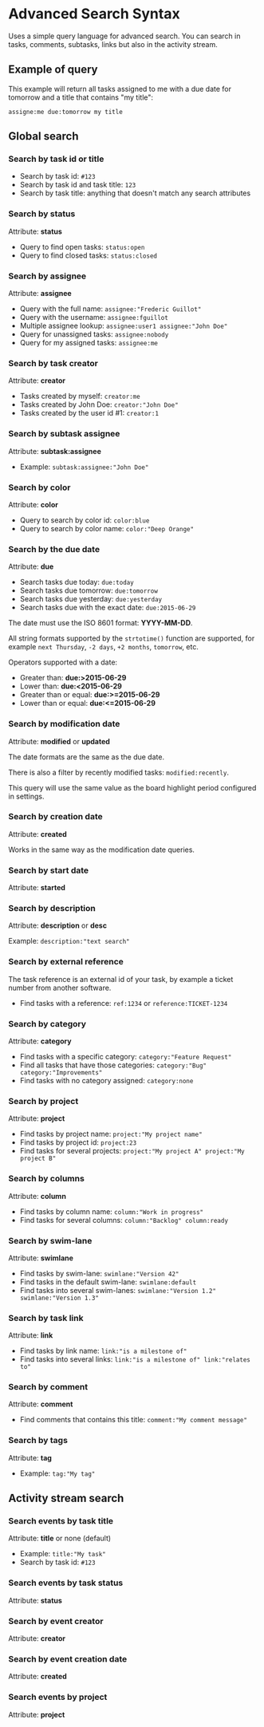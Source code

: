Advanced Search Syntax
======================

Uses a simple query language for advanced search. 
You can search in tasks, comments, subtasks, links but also in the activity stream.

Example of query
----------------

This example will return all tasks assigned to me with a due date for tomorrow and a title that contains "my title":

```
assigne:me due:tomorrow my title
```

Global search
-------------

### Search by task id or title

- Search by task id: `#123`
- Search by task id and task title: `123`
- Search by task title: anything that doesn't match any search attributes

### Search by status

Attribute: **status**

- Query to find open tasks: `status:open`
- Query to find closed tasks: `status:closed`

### Search by assignee

Attribute: **assignee**

- Query with the full name: `assignee:"Frederic Guillot"`
- Query with the username: `assignee:fguillot`
- Multiple assignee lookup: `assignee:user1 assignee:"John Doe"`
- Query for unassigned tasks: `assignee:nobody`
- Query for my assigned tasks: `assignee:me`

### Search by task creator

Attribute: **creator**

- Tasks created by myself: `creator:me`
- Tasks created by John Doe: `creator:"John Doe"`
- Tasks created by the user id #1: `creator:1`

### Search by subtask assignee

Attribute: **subtask:assignee**

- Example: `subtask:assignee:"John Doe"`

### Search by color

Attribute: **color**

- Query to search by color id: `color:blue`
- Query to search by color name: `color:"Deep Orange"`

### Search by the due date

Attribute: **due**

- Search tasks due today: `due:today`
- Search tasks due tomorrow: `due:tomorrow`
- Search tasks due yesterday: `due:yesterday`
- Search tasks due with the exact date: `due:2015-06-29`

The date must use the ISO 8601 format: **YYYY-MM-DD**.

All string formats supported by the `strtotime()` function are supported, for example `next Thursday`, `-2 days`, `+2 months`, `tomorrow`, etc.

Operators supported with a date:

- Greater than: **due:>2015-06-29**
- Lower than: **due:<2015-06-29**
- Greater than or equal: **due:>=2015-06-29**
- Lower than or equal: **due:<=2015-06-29**

### Search by modification date

Attribute: **modified** or **updated**

The date formats are the same as the due date.

There is also a filter by recently modified tasks: `modified:recently`.

This query will use the same value as the board highlight period configured in settings.

### Search by creation date

Attribute: **created**

Works in the same way as the modification date queries.

### Search by start date

Attribute: **started**

### Search by description

Attribute: **description** or **desc**

Example: `description:"text search"`

### Search by external reference

The task reference is an external id of your task, by example a ticket number from another software.

- Find tasks with a reference: `ref:1234` or `reference:TICKET-1234`

### Search by category

Attribute: **category**

- Find tasks with a specific category: `category:"Feature Request"`
- Find all tasks that have those categories: `category:"Bug" category:"Improvements"`
- Find tasks with no category assigned: `category:none`

### Search by project

Attribute: **project**

- Find tasks by project name: `project:"My project name"`
- Find tasks by project id: `project:23`
- Find tasks for several projects: `project:"My project A" project:"My project B"`

### Search by columns

Attribute: **column**

- Find tasks by column name: `column:"Work in progress"`
- Find tasks for several columns: `column:"Backlog" column:ready`

### Search by swim-lane

Attribute: **swimlane**

- Find tasks by swim-lane: `swimlane:"Version 42"`
- Find tasks in the default swim-lane: `swimlane:default`
- Find tasks into several swim-lanes: `swimlane:"Version 1.2" swimlane:"Version 1.3"`

### Search by task link

Attribute: **link**

- Find tasks by link name: `link:"is a milestone of"`
- Find tasks into several links: `link:"is a milestone of" link:"relates to"`

### Search by comment

Attribute: **comment**

- Find comments that contains this title: `comment:"My comment message"`

### Search by tags

Attribute: **tag**

- Example: `tag:"My tag"`

Activity stream search
----------------------

### Search events by task title

Attribute: **title** or none (default)

- Example: `title:"My task"`
- Search by task id: `#123`

### Search events by task status

Attribute: **status**

### Search by event creator

Attribute: **creator**

### Search by event creation date

Attribute: **created**

### Search events by project

Attribute: **project**
